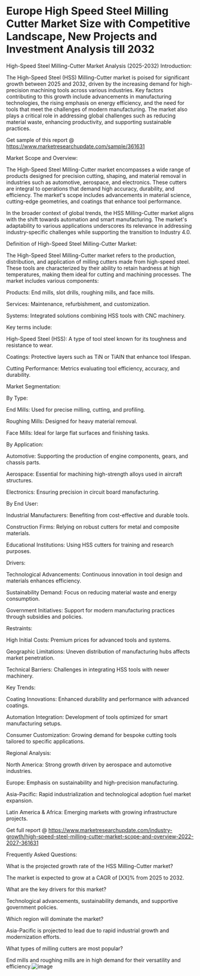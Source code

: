 # Europe High Speed Steel Milling Cutter Market Size with Competitive Landscape, New Projects and Investment Analysis till 2032
High-Speed Steel Milling-Cutter Market Analysis (2025-2032)
Introduction:

The High-Speed Steel (HSS) Milling-Cutter market is poised for significant growth between 2025 and 2032, driven by the increasing demand for high-precision machining tools across various industries. Key factors contributing to this growth include advancements in manufacturing technologies, the rising emphasis on energy efficiency, and the need for tools that meet the challenges of modern manufacturing. The market also plays a critical role in addressing global challenges such as reducing material waste, enhancing productivity, and supporting sustainable practices.

Get sample of this report @ https://www.marketresearchupdate.com/sample/361631 

Market Scope and Overview:

The High-Speed Steel Milling-Cutter market encompasses a wide range of products designed for precision cutting, shaping, and material removal in industries such as automotive, aerospace, and electronics. These cutters are integral to operations that demand high accuracy, durability, and efficiency. The market's scope includes advancements in material science, cutting-edge geometries, and coatings that enhance tool performance.

In the broader context of global trends, the HSS Milling-Cutter market aligns with the shift towards automation and smart manufacturing. The market's adaptability to various applications underscores its relevance in addressing industry-specific challenges while supporting the transition to Industry 4.0.

Definition of High-Speed Steel Milling-Cutter Market:

The High-Speed Steel Milling-Cutter market refers to the production, distribution, and application of milling cutters made from high-speed steel. These tools are characterized by their ability to retain hardness at high temperatures, making them ideal for cutting and machining processes. The market includes various components:

Products: End mills, slot drills, roughing mills, and face mills.

Services: Maintenance, refurbishment, and customization.

Systems: Integrated solutions combining HSS tools with CNC machinery.

Key terms include:

High-Speed Steel (HSS): A type of tool steel known for its toughness and resistance to wear.

Coatings: Protective layers such as TiN or TiAlN that enhance tool lifespan.

Cutting Performance: Metrics evaluating tool efficiency, accuracy, and durability.

Market Segmentation:

By Type:

End Mills: Used for precise milling, cutting, and profiling.

Roughing Mills: Designed for heavy material removal.

Face Mills: Ideal for large flat surfaces and finishing tasks.

By Application:

Automotive: Supporting the production of engine components, gears, and chassis parts.

Aerospace: Essential for machining high-strength alloys used in aircraft structures.

Electronics: Ensuring precision in circuit board manufacturing.

By End User:

Industrial Manufacturers: Benefiting from cost-effective and durable tools.

Construction Firms: Relying on robust cutters for metal and composite materials.

Educational Institutions: Using HSS cutters for training and research purposes.

Drivers:

Technological Advancements: Continuous innovation in tool design and materials enhances efficiency.

Sustainability Demand: Focus on reducing material waste and energy consumption.

Government Initiatives: Support for modern manufacturing practices through subsidies and policies.

Restraints:

High Initial Costs: Premium prices for advanced tools and systems.

Geographic Limitations: Uneven distribution of manufacturing hubs affects market penetration.

Technical Barriers: Challenges in integrating HSS tools with newer machinery.

Key Trends:

Coating Innovations: Enhanced durability and performance with advanced coatings.

Automation Integration: Development of tools optimized for smart manufacturing setups.

Consumer Customization: Growing demand for bespoke cutting tools tailored to specific applications.

Regional Analysis:

North America: Strong growth driven by aerospace and automotive industries.

Europe: Emphasis on sustainability and high-precision manufacturing.

Asia-Pacific: Rapid industrialization and technological adoption fuel market expansion.

Latin America & Africa: Emerging markets with growing infrastructure projects.

Get full report @ https://www.marketresearchupdate.com/industry-growth/high-speed-steel-milling-cutter-market-scope-and-overview-2022-2027-361631 

Frequently Asked Questions:

What is the projected growth rate of the HSS Milling-Cutter market?

The market is expected to grow at a CAGR of [XX]% from 2025 to 2032.

What are the key drivers for this market?

Technological advancements, sustainability demands, and supportive government policies.

Which region will dominate the market?

Asia-Pacific is projected to lead due to rapid industrial growth and modernization efforts.

What types of milling cutters are most popular?

End mills and roughing mills are in high demand for their versatility and efficiency.![image](https://github.com/user-attachments/assets/ab1ee546-54fb-400a-bbad-dcceb639fff7)

